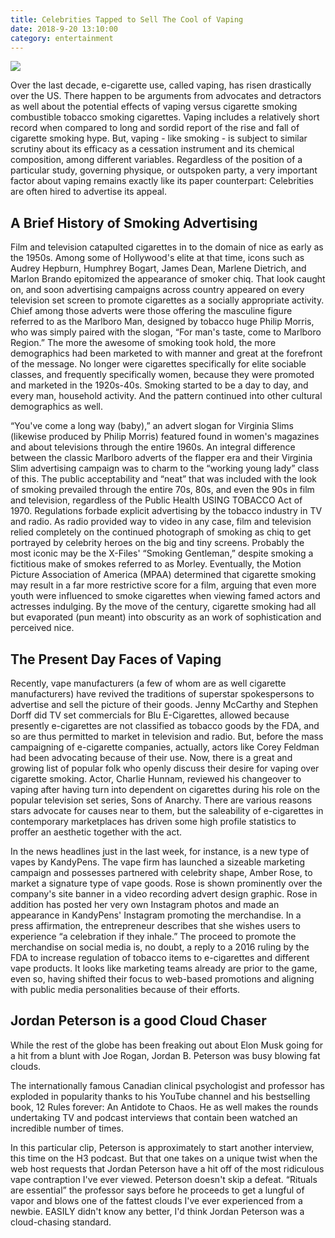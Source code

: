 ```yaml
---
title: Celebrities Tapped to Sell The Cool of Vaping
date: 2018-9-20 13:10:00
category: entertainment
---
```


![](/images/6.jpg)

Over the last decade, e-cigarette use, called vaping, has risen drastically over the US. There happen to be arguments from advocates and detractors as well about the potential effects of vaping versus cigarette smoking combustible tobacco smoking cigarettes. Vaping includes a relatively short record when compared to long and sordid report of the rise and fall of cigarette smoking hype. But, vaping - like smoking - is subject to similar scrutiny about its efficacy as a cessation instrument and its chemical composition, among different variables. Regardless of the position of a particular study, governing physique, or outspoken party, a very important factor about vaping remains exactly like its paper counterpart: Celebrities are often hired to advertise its appeal.

<!-- more -->

## A Brief History of Smoking Advertising

Film and television catapulted cigarettes in to the domain of nice as early as the 1950s. Among some of Hollywood's elite at that time, icons such as Audrey Hepburn, Humphrey Bogart, James Dean, Marlene Dietrich, and Marlon Brando epitomized the appearance of smoker chiq. That look caught on, and soon advertising campaigns across country appeared on every television set screen to promote cigarettes as a socially appropriate activity. Chief among those adverts were those offering the masculine figure referred to as the Marlboro Man, designed by tobacco huge Philip Morris, who was simply paired with the slogan, “For man's taste, come to Marlboro Region.” The more the awesome of smoking took hold, the more demographics had been marketed to with manner and great at the forefront of the message. No longer were cigarettes specifically for elite sociable classes, and frequently specifically women, because they were promoted and marketed in the 1920s-40s. Smoking started to be a day to day, and every man, household activity. And the pattern continued into other cultural demographics as well.

“You've come a long way (baby),” an advert slogan for Virginia Slims (likewise produced by Philip Morris) featured found in women's magazines and about televisions through the entire 1960s. An integral difference between the classic Marlboro adverts of the flapper era and their Virginia Slim advertising campaign was to charm to the “working young lady” class of this. The public acceptability and “neat” that was included with the look of smoking prevailed through the entire 70s, 80s, and even the 90s in film and television, regardless of the Public Health USING TOBACCO Act of 1970. Regulations forbade explicit advertising by the tobacco industry in TV and radio. As radio provided way to video in any case, film and television relied completely on the continued photograph of smoking as chiq to get portrayed by celebrity heroes on the big and tiny screens. Probably the most iconic may be the X-Files' “Smoking Gentleman,” despite smoking a fictitious make of smokes referred to as Morley. Eventually, the Motion Picture Association of America (MPAA) determined that cigarette smoking may result in a far more restrictive score for a film, arguing that even more youth were influenced to smoke cigarettes when viewing famed actors and actresses indulging. By the move of the century, cigarette smoking had all but evaporated (pun meant) into obscurity as an work of sophistication and perceived nice.

## The Present Day Faces of Vaping

Recently, vape manufacturers (a few of whom are as well cigarette manufacturers) have revived the traditions of superstar spokespersons to advertise and sell the picture of their goods. Jenny McCarthy and Stephen Dorff did TV set commercials for Blu E-Cigarettes, allowed because presently e-cigarettes are not classified as tobacco goods by the FDA, and so are thus permitted to market in television and radio. But, before the mass campaigning of e-cigarette companies, actually, actors like Corey Feldman had been advocating because of their use. Now, there is a great and growing list of popular folk who openly discuss their desire for vaping over cigarette smoking. Actor, Charlie Hunnam, reviewed his changeover to vaping after having turn into dependent on cigarettes during his role on the popular television set series, Sons of Anarchy. There are various reasons stars advocate for causes near to them, but the saleability of e-cigarettes in contemporary marketplaces has driven some high profile statistics to proffer an aesthetic together with the act.

In the news headlines just in the last week, for instance, is a new type of vapes by KandyPens. The vape firm has launched a sizeable marketing campaign and possesses partnered with celebrity shape, Amber Rose, to market a signature type of vape goods. Rose is shown prominently over the company's site banner in a video recording advert design graphic. Rose in addition has posted her very own Instagram photos and made an appearance in KandyPens' Instagram promoting the merchandise. In a press affirmation, the entrepreneur describes that she wishes users to experience “a celebration if they inhale.” The proceed to promote the merchandise on social media is, no doubt, a reply to a 2016 ruling by the FDA to increase regulation of tobacco items to e-cigarettes and different vape products. It looks like marketing teams already are prior to the game, even so, having shifted their focus to web-based promotions and aligning with public media personalities because of their efforts.

## Jordan Peterson is a good Cloud Chaser

While the rest of the globe has been freaking out about Elon Musk going for a hit from a blunt with Joe Rogan, Jordan B. Peterson was busy blowing fat clouds.

The internationally famous Canadian clinical psychologist and professor has exploded in popularity thanks to his YouTube channel and his bestselling book, 12 Rules forever: An Antidote to Chaos. He as well makes the rounds undertaking TV and podcast interviews that contain been watched an incredible number of times.

In this particular clip, Peterson is approximately to start another interview, this time on the H3 podcast. But that one takes on a unique twist when the web host requests that Jordan Peterson have a hit off of the most ridiculous vape contraption I've ever viewed. Peterson doesn't skip a defeat. “Rituals are essential” the professor says before he proceeds to get a lungful of vapor and blows one of the fattest clouds I've ever experienced from a newbie. EASILY didn't know any better, I'd think Jordan Peterson was a cloud-chasing standard.
